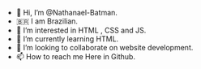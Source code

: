 - 👋 Hi, I’m @Nathanael-Batman.
- 🇧🇷 I am Brazilian.
- 👀 I’m interested in HTML , CSS and JS.
- 🌱 I’m currently learning HTML.
- 💞️ I’m looking to collaborate on website development.
- 📫 How to reach me Here in Github.
<!---
Nathanael-Batman/Nathanael-Batman is a ✨ special ✨ repository because its `README.md` (this file) appears on your GitHub profile.
You can click the Preview link to take a look at your changes.
--->
